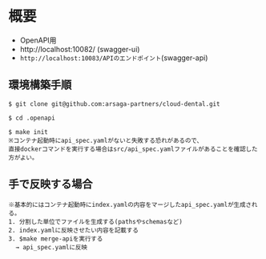 # 概要

- OpenAPI用
- http://localhost:10082/ (swagger-ui)
- `http://localhost:10083/APIのエンドポイント`(swagger-api)

## 環境構築手順

```
$ git clone git@github.com:arsaga-partners/cloud-dental.git

$ cd .openapi

$ make init
※コンテナ起動時にapi_spec.yamlがないと失敗する恐れがあるので、
直接dockerコマンドを実行する場合はsrc/api_spec.yamlファイルがあることを確認した方がよい。
```

## 手で反映する場合
```
※基本的にはコンテナ起動時にindex.yamlの内容をマージしたapi_spec.yamlが生成される。
1. 分割した単位でファイルを生成する(pathsやschemasなど)
2. index.yamlに反映させたい内容を記載する
3. $make merge-apiを実行する
  → api_spec.yamlに反映
```